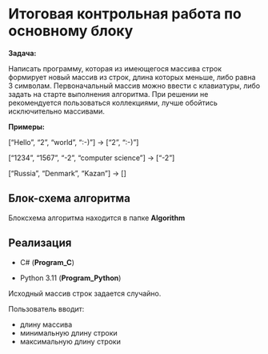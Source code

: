 # Итоговая контрольная работа по основному блоку

**Задача:** 

Написать программу, которая из имеющегося массива строк формирует новый массив из строк, длина которых меньше, либо равна 3 символам. Первоначальный массив можно ввести с клавиатуры, либо задать на старте выполнения алгоритма. При решении не рекомендуется пользоваться коллекциями, лучше обойтись исключительно массивами.

**Примеры:**

[“Hello”, “2”, “world”, “:-)”] → [“2”, “:-)”]

[“1234”, “1567”, “-2”, “computer science”] → [“-2”]

[“Russia”, “Denmark”, “Kazan”] → []

## Блок-схема алгоритма

Блоксхема алгоритма находится в папке **Algorithm**

## Реализация

+ C# (**Program_C**)

+ Python 3.11 (**Program_Python**)

Исходный массив строк задается случайно. 

Пользователь вводит:
+ длину массива
+ минимальную длину строки
+ максимальную длину строки



